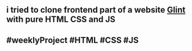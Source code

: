 ## i tried to clone frontend part of a website [Glint](https://preview.colorlib.com/theme/glint/) with pure HTML CSS and JS


## #weeklyProject #HTML #CSS #JS
